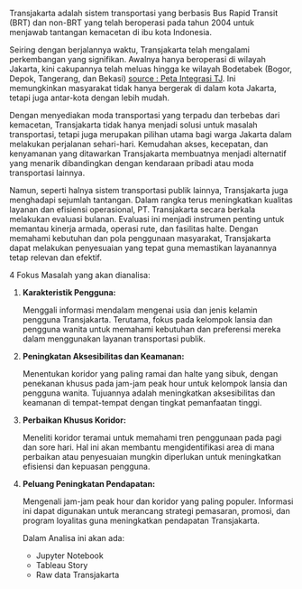 Transjakarta adalah sistem transportasi yang berbasis Bus Rapid Transit (BRT) dan non-BRT yang telah beroperasi pada tahun 2004 untuk menjawab tantangan kemacetan di ibu kota Indonesia.

Seiring dengan berjalannya waktu, Transjakarta telah mengalami perkembangan yang signifikan. Awalnya hanya beroperasi di wilayah Jakarta, kini cakupannya telah meluas hingga ke wilayah Bodetabek (Bogor, Depok, Tangerang, dan Bekasi) [source : Peta Integrasi TJ](https://transjakarta.co.id/peta-rute/). Ini memungkinkan masyarakat tidak hanya bergerak di dalam kota Jakarta, tetapi juga antar-kota dengan lebih mudah.

Dengan menyediakan moda transportasi yang terpadu dan terbebas dari kemacetan, Transjakarta tidak hanya menjadi solusi untuk masalah transportasi, tetapi juga merupakan pilihan utama bagi warga Jakarta dalam melakukan perjalanan sehari-hari. Kemudahan akses, kecepatan, dan kenyamanan yang ditawarkan Transjakarta membuatnya menjadi alternatif yang menarik dibandingkan dengan kendaraan pribadi atau moda transportasi lainnya.

Namun, seperti halnya sistem transportasi publik lainnya, Transjakarta juga menghadapi sejumlah tantangan. Dalam rangka terus meningkatkan kualitas layanan dan efisiensi operasional, PT. Transjakarta secara berkala melakukan evaluasi bulanan. Evaluasi ini menjadi instrumen penting untuk memantau kinerja armada, operasi rute, dan fasilitas halte. Dengan memahami kebutuhan dan pola penggunaan masyarakat, Transjakarta dapat melakukan penyesuaian yang tepat guna memastikan layanannya tetap relevan dan efektif.

4 Fokus Masalah yang akan dianalisa:

1. **Karakteristik Pengguna:**

    Menggali informasi mendalam mengenai usia dan jenis kelamin pengguna Transjakarta. Terutama, fokus pada kelompok lansia dan pengguna wanita untuk memahami kebutuhan dan preferensi mereka dalam menggunakan layanan transportasi publik.

2. **Peningkatan Aksesibilitas dan Keamanan:**

    Menentukan koridor yang paling ramai dan halte yang sibuk, dengan penekanan khusus pada jam-jam peak hour untuk kelompok lansia dan pengguna wanita. Tujuannya adalah meningkatkan aksesibilitas dan keamanan di tempat-tempat dengan tingkat pemanfaatan tinggi.

3. **Perbaikan Khusus Koridor:**

    Meneliti koridor teramai untuk memahami tren penggunaan pada pagi dan sore hari. Hal ini akan membantu mengidentifikasi area di mana perbaikan atau penyesuaian mungkin diperlukan untuk meningkatkan efisiensi dan kepuasan pengguna.

4. **Peluang Peningkatan Pendapatan:**

    Mengenali jam-jam peak hour dan koridor yang paling populer. Informasi ini dapat digunakan untuk merancang strategi pemasaran, promosi, dan program loyalitas guna meningkatkan pendapatan Transjakarta.

   Dalam Analisa ini akan ada:
   - Jupyter Notebook
   - Tableau Story
   - Raw data Transjakarta
